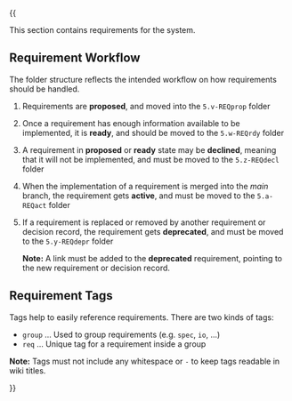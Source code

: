 {{
  
This section contains requirements for the system.

## Requirement Workflow

The folder structure reflects the intended workflow on how requirements should be handled.

1. Requirements are **proposed**, and moved into the `5.v-REQprop` folder
2. Once a requirement has enough information available to be implemented, it is **ready**, and should be moved to the `5.w-REQrdy` folder
3. A requirement in **proposed** or **ready** state may be **declined**, meaning that it will not be implemented, and must be moved to the `5.z-REQdecl` folder
4. When the implementation of a requirement is merged into the *main* branch, the requirement gets **active**, and must be moved to the `5.a-REQact` folder
5. If a requirement is replaced or removed by another requirement or decision record, the requirement gets **deprecated**, and must be moved to the `5.y-REQdepr` folder 

   **Note:** A link must be added to the **deprecated** requirement, pointing to the new requirement or decision record.

## Requirement Tags

Tags help to easily reference requirements.
There are two kinds of tags:

- `group` ... Used to group requirements (e.g. `spec`, `io`, ...)
- `req` ... Unique tag for a requirement inside a group

**Note:** Tags must not include any whitespace or `-` to keep tags readable in wiki titles.

}}
